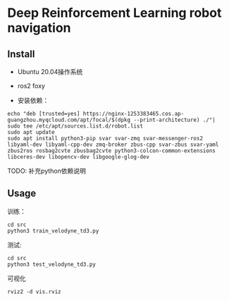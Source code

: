 # Deep Reinforcement Learning robot navigation

## Install

* Ubuntu 20.04操作系统
* ros2 foxy

* 安装依赖：

```
echo "deb [trusted=yes] https://nginx-1253383465.cos.ap-guangzhou.myqcloud.com/apt/focal/$(dpkg --print-architecture) ./"| sudo tee /etc/apt/sources.list.d/robot.list
sudo apt update
sudo apt install python3-pip svar svar-zmq svar-messenger-ros2 libyaml-dev libyaml-cpp-dev zmq-broker zbus-cpp svar-zbus svar-yaml zbus2ros rosbag2cvte zbusbag2cvte python3-colcon-common-extensions libceres-dev libopencv-dev libgoogle-glog-dev
```

TODO: 补充python依赖说明

## Usage

训练：

```
cd src 
python3 train_velodyne_td3.py
```

测试:

```
cd src 
python3 test_velodyne_td3.py
```

可视化

```
rviz2 -d vis.rviz
```
